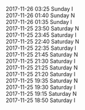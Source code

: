 2017-11-26 03:25 Sunday  I  
2017-11-26 01:40 Sunday  N  
2017-11-26 01:35 Sunday  I  
2017-11-25 23:50 Saturday  N  
2017-11-25 23:45 Saturday  I  
2017-11-25 22:40 Saturday  N  
2017-11-25 22:35 Saturday  I  
2017-11-25 21:45 Saturday  N  
2017-11-25 21:30 Saturday  I  
2017-11-25 21:25 Saturday  N  
2017-11-25 21:20 Saturday  I  
2017-11-25 19:35 Saturday  N  
2017-11-25 19:30 Saturday  I  
2017-11-25 19:15 Saturday  N  
2017-11-25 18:50 Saturday  I  
